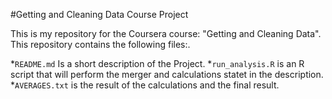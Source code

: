 
#Getting and Cleaning Data Course Project

This is my repository for the Coursera course: "Getting and Cleaning Data". This repository contains the following files:.

*`README.md` Is a short description of the Project.
*`run_analysis.R` is an R script that will perform the merger and calculations statet in the description.
*`AVERAGES.txt` is the result of the calculations and the final result.
